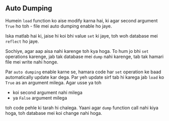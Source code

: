 ## Auto Dumping
Humein `load` function ko aise modify karna hai, ki agar second argument `True` ho toh - file mei auto dumping enable ho jaye.

Iska matlab hai ki, jaise hi koi bhi value `set` ki jaye, toh woh database mei `reflect` ho jaye.

Sochiye, agar aap aisa nahi karenge toh kya hoga.
To hum jo bhi `set` operations karenge, jab tak database mei `dump` nahi karenge, tab tak hamari file mei write nahi honge.

Par `auto dumping` enable karne se, hamara code har `set` operation ke baad automatically update kar dega. Par yeh update sirf tab hi karega jab `load` ko `True` as an argument milega. Agar usse ya toh

- koi second argument nahi milega
- ya `False` argument milega

toh code pehle ki tarah hi chalega. Yaani agar `dump` function call nahi kiya hoga, toh database mei koi change nahi hoga.